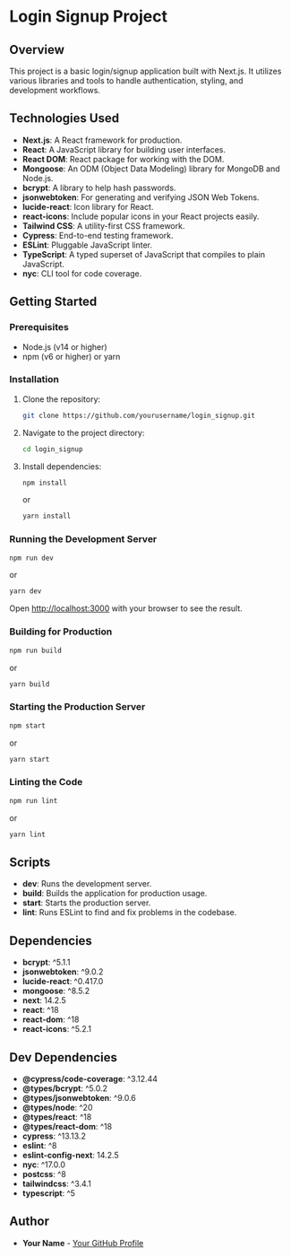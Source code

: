 
# Login Signup Project

## Overview
This project is a basic login/signup application built with Next.js. It utilizes various libraries and tools to handle authentication, styling, and development workflows.

## Technologies Used
- **Next.js**: A React framework for production.
- **React**: A JavaScript library for building user interfaces.
- **React DOM**: React package for working with the DOM.
- **Mongoose**: An ODM (Object Data Modeling) library for MongoDB and Node.js.
- **bcrypt**: A library to help hash passwords.
- **jsonwebtoken**: For generating and verifying JSON Web Tokens.
- **lucide-react**: Icon library for React.
- **react-icons**: Include popular icons in your React projects easily.
- **Tailwind CSS**: A utility-first CSS framework.
- **Cypress**: End-to-end testing framework.
- **ESLint**: Pluggable JavaScript linter.
- **TypeScript**: A typed superset of JavaScript that compiles to plain JavaScript.
- **nyc**: CLI tool for code coverage.

## Getting Started

### Prerequisites
- Node.js (v14 or higher)
- npm (v6 or higher) or yarn

### Installation
1. Clone the repository:
   ```sh
   git clone https://github.com/yourusername/login_signup.git
   ```
2. Navigate to the project directory:
   ```sh
   cd login_signup
   ```
3. Install dependencies:
   ```sh
   npm install
   ```
   or
   ```sh
   yarn install
   ```

### Running the Development Server
```sh
npm run dev
```
or
```sh
yarn dev
```
Open [http://localhost:3000](http://localhost:3000) with your browser to see the result.

### Building for Production
```sh
npm run build
```
or
```sh
yarn build
```

### Starting the Production Server
```sh
npm start
```
or
```sh
yarn start
```

### Linting the Code
```sh
npm run lint
```
or
```sh
yarn lint
```

## Scripts
- **dev**: Runs the development server.
- **build**: Builds the application for production usage.
- **start**: Starts the production server.
- **lint**: Runs ESLint to find and fix problems in the codebase.

## Dependencies
- **bcrypt**: ^5.1.1
- **jsonwebtoken**: ^9.0.2
- **lucide-react**: ^0.417.0
- **mongoose**: ^8.5.2
- **next**: 14.2.5
- **react**: ^18
- **react-dom**: ^18
- **react-icons**: ^5.2.1

## Dev Dependencies
- **@cypress/code-coverage**: ^3.12.44
- **@types/bcrypt**: ^5.0.2
- **@types/jsonwebtoken**: ^9.0.6
- **@types/node**: ^20
- **@types/react**: ^18
- **@types/react-dom**: ^18
- **cypress**: ^13.13.2
- **eslint**: ^8
- **eslint-config-next**: 14.2.5
- **nyc**: ^17.0.0
- **postcss**: ^8
- **tailwindcss**: ^3.4.1
- **typescript**: ^5

## Author
- **Your Name** - [Your GitHub Profile](https://github.com/yourusername)
